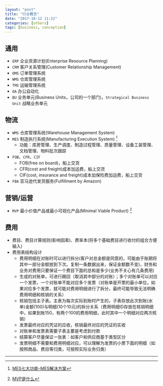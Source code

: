 ```yaml
---
layout: "post"
title: "行业概念"
date: "2017-10-12 11:22"
categories: [others]
tags: [business, conception]
---
```


## 通用

- `ERP` 企业资源计划(Enterprise Resource Planning)
- `CRM` 客户关系管理(Customer Relationship Management)
- `OMS` 订单管理系统
- `WMS` 仓库管理系统
- `TMS` 运输管理系统
- `OA` 办公自动化
- `BU` 业务单元(Business Units，公司的一个部门)，`Strategical Business Unit` 战略业务单元

## 物流

- `WMS` 仓库管理系统(Warehouse Management System)
- `MES` 制造执行系统(Manufacturing Execution System) [^1]
    - 功能：库房管理、生产调度、制造过程管理、质量管理、设备工装管理、文档管理、物料批次跟踪
- `FOB`、`CFR`、`CIF`
    - FOB(free on board)，船上交货
    - CFR(cost and freight)成本加运费，船上交货
    - CIF(cost, insurance and freight)成本加保险费加运费，船上交货
- `FBA` 亚马逊代发货服务(Fulfillment by Amazon)

## 营销/运营

- `MVP` 最小价值产品或最小可视化产品(Minimal Viable Product) [^2]

## 费用

- 费目、费目计算规则(影响因素)、费率本(将多个基础费目进行收付的组合方便输入)
- 费用表结构设计
    - 费用明细在对账时可以进行拆分(客户对总金额是同意的，可能由于账期将其中一部分金额放到下次。复制一条数据出来，保证金额数不变)，财务和业务对费用只要保证一个费目下面的总和是多少(业务不关心有几条费用)
    - 生成的对账单，可进行踢回（取消其中部分的对账）；多个对账单可以对应一个发票，一个对账单不能对应多个发票（对账单是开票的最小单位，如果对应多个发票，就可能对费用明细进行了拆分，最终可能导致无法明确费用明细和核销的关系）
    - 核销包括主子表。主表为每次实际到账时产生的，子表存放此次到账(水单)金额(100)与明细(10个10元)的拆分关系（费用明细ID存放在核销明细中，如果到账150，有两个100的费用明细，此时其中一个明细对应两次核销）
    - 发票最终对应的凭证的应收，核销最终对应的凭证的实收
    - 对账单和发票表需要子表主要是考虑到付款
    - 结算客户尽量保证一张表：如客户和供应商基于类型区分
    - 发票明细不需要和费用明细对应，可以理解为发票的小票下面的明细（如按照商品、费目等归类，可按照实际业务归类）






---

[^1]: [MES七大功能-MES解决方案](https://wenku.baidu.com/view/1627cd0a844769eae009edfe.html)
[^2]: [MVP是什么](https://www.zhihu.com/question/47489768?from=profile_question_card)
